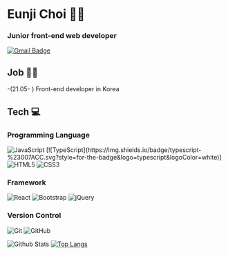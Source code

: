 # Eunji Choi 👩‍💻

### Junior front-end web developer
 [![Gmail Badge](https://img.shields.io/badge/Gmail-d14836?style=flat-square&logo=Gmail&logoColor=white&link=mailto:chldmswnl12@gmail.com)](mailto:chldmswnl12@gmail.com)

## Job 👩‍💻

-(21.05- ) Front-end developer in Korea

## Tech 💻

### Programming Language

<div display=flex>
<img alt="JavaScript" src="https://img.shields.io/badge/javascript%20-%23323330.svg?&style=for-the-badge&logo=javascript&logoColor=%23F7DF1E"/>
[![TypeScript](https://img.shields.io/badge/typescript-%23007ACC.svg?style=for-the-badge&logo=typescript&logoColor=white)]
<img alt="HTML5" src="https://img.shields.io/badge/html5%20-%23E34F26.svg?&style=for-the-badge&logo=html5&logoColor=white"/>
<img alt="CSS3" src="https://img.shields.io/badge/css3%20-%231572B6.svg?&style=for-the-badge&logo=css3&logoColor=white"/>
</div>

### Framework

<div display=flex>
<img alt="React" src="https://img.shields.io/badge/react%20-%2320232a.svg?&style=for-the-badge&logo=react&logoColor=%2361DAFB"/>
<img alt="Bootstrap" src="https://img.shields.io/badge/bootstrap%20-%23563D7C.svg?&style=for-the-badge&logo=bootstrap&logoColor=white"/>
<img alt="jQuery" src="https://img.shields.io/badge/jquery%20-%230769AD.svg?&style=for-the-badge&logo=jquery&logoColor=white"/>
</div>


### Version Control

<div display=flex>
<img alt="Git" src="https://img.shields.io/badge/git%20-%23F05033.svg?&style=for-the-badge&logo=git&logoColor=white"/>
<img alt="GitHub" src="https://img.shields.io/badge/github%20-%23121011.svg?&style=for-the-badge&logo=github&logoColor=white"/>
</div>


![Github Stats](https://github-readme-stats.vercel.app/api?username=chldmswnl&show_icons=true)
[![Top Langs](https://github-readme-stats.vercel.app/api/top-langs/?username=chldmswnl&hide=javascript,html)](https://github.com/anuraghazra/github-readme-stats)

<!--
**chldmswnl/chldmswnl** is a ✨ _special_ ✨ repository because its `README.md` (this file) appears on your GitHub profile.

